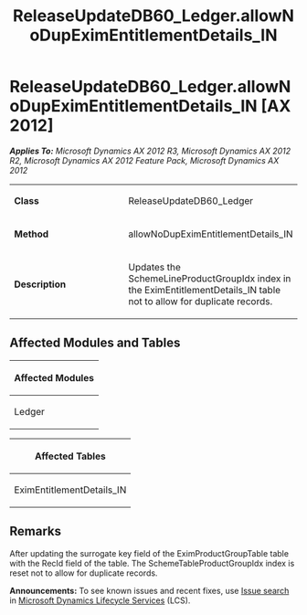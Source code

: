 ﻿---
title: ReleaseUpdateDB60_Ledger.allowNoDupEximEntitlementDetails_IN
TOCTitle: ReleaseUpdateDB60_Ledger.allowNoDupEximEntitlementDetails_IN
ms:assetid: 0172cc76-4d7c-b633-b476-1187445ea614
ms:mtpsurl: https://msdn.microsoft.com/en-us/library/JJ684625(v=AX.60)
ms:contentKeyID: 49706322
ms.date: 05/18/2015
mtps_version: v=AX.60
---

# ReleaseUpdateDB60\_Ledger.allowNoDupEximEntitlementDetails\_IN [AX 2012]


_**Applies To:** Microsoft Dynamics AX 2012 R3, Microsoft Dynamics AX 2012 R2, Microsoft Dynamics AX 2012 Feature Pack, Microsoft Dynamics AX 2012_

<table>
<colgroup>
<col style="width: 50%" />
<col style="width: 50%" />
</colgroup>
<tbody>
<tr class="odd">
<td><p><strong>Class</strong></p></td>
<td><p>ReleaseUpdateDB60_Ledger</p></td>
</tr>
<tr class="even">
<td><p><strong>Method</strong></p></td>
<td><p>allowNoDupEximEntitlementDetails_IN</p></td>
</tr>
<tr class="odd">
<td><p><strong>Description</strong></p></td>
<td><p>Updates the SchemeLineProductGroupIdx index in the EximEntitlementDetails_IN table not to allow for duplicate records.</p></td>
</tr>
</tbody>
</table>


## Affected Modules and Tables

<table>
<colgroup>
<col style="width: 100%" />
</colgroup>
<thead>
<tr class="header">
<th><p>Affected Modules</p></th>
</tr>
</thead>
<tbody>
<tr class="odd">
<td><p>Ledger</p></td>
</tr>
</tbody>
</table>


<table>
<colgroup>
<col style="width: 100%" />
</colgroup>
<thead>
<tr class="header">
<th><p>Affected Tables</p></th>
</tr>
</thead>
<tbody>
<tr class="odd">
<td><p>EximEntitlementDetails_IN</p></td>
</tr>
</tbody>
</table>


## Remarks

After updating the surrogate key field of the EximProductGroupTable table with the RecId field of the table. The SchemeTableProductGroupIdx index is reset not to allow for duplicate records.

  
**Announcements:** To see known issues and recent fixes, use [Issue search](http://go.microsoft.com/fwlink/?linkid=389258) in [Microsoft Dynamics Lifecycle Services](http://go.microsoft.com/fwlink/?linkid=306505) (LCS).

